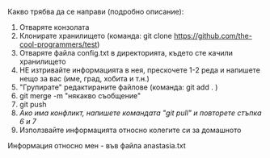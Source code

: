 Какво трябва да се направи (подробно описание):
1. Отваряте конзолата
2. Клонирате хранилището (команда: git clone https://github.com/the-cool-programmers/test)
3. Отваряте файла config.txt в директорията, където сте качили хранилището
4. НЕ изтривайте информацията в нея, прескочете 1-2 реда и напишете нещо за вас (име, град, хобита и т.н.)
5. "Групирате" редактираните файлове (команда: git add . )
6. git merge -m "някакво съобщение"
7. git push
8. *Ако има конфликт, напишете командата "git pull" и повторете стъпка 6 и 7*
9. Използвайте информацията относно колегите си за домашното

Информация относно мен - във файла anastasia.txt
